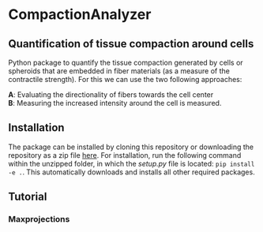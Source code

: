 # CompactionAnalyzer 

## Quantification of tissue compaction around cells

Python package to quantify the tissue compaction generated by cells or spheroids that are embedded in fiber materials (as a measure of the contractile strength). For this we can use the two following approaches:

**A**: Evaluating the directionality of fibers towards the cell center <br>
**B**: Measuring the increased intensity around the cell is measured.  <br>




## Installation
The package can be installed by cloning this repository or downloading the repository as a zip file [here](https://github.com/davidbhr/CompactionAnalyzer/zipball/master). For installation, run the following command within the unzipped folder, in which the *setup.py* file is located: `pip install -e .`. This automatically downloads and installs all other required packages.

## Tutorial


### Maxprojections




